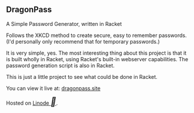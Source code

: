 ## DragonPass

A Simple Password Generator, written in Racket

Follows the XKCD method to create secure, easy to remember passwords. (I'd personally only recommend that for temporary passwords.)

It is very simple, yes. The most interesting thing about this project is that it is built wholly in Racket, using Racket's built-in webserver capabilities. The password generation script is also in Racket. 

This is just a little project to see what could be done in Racket. 

You can view it live at: [dragonpass.site](http://dragonpass.site/)

Hosted on [Linode <i style="font-size:24px" class="fa">&#xf2b8;</i>](https://www.linode.com/).